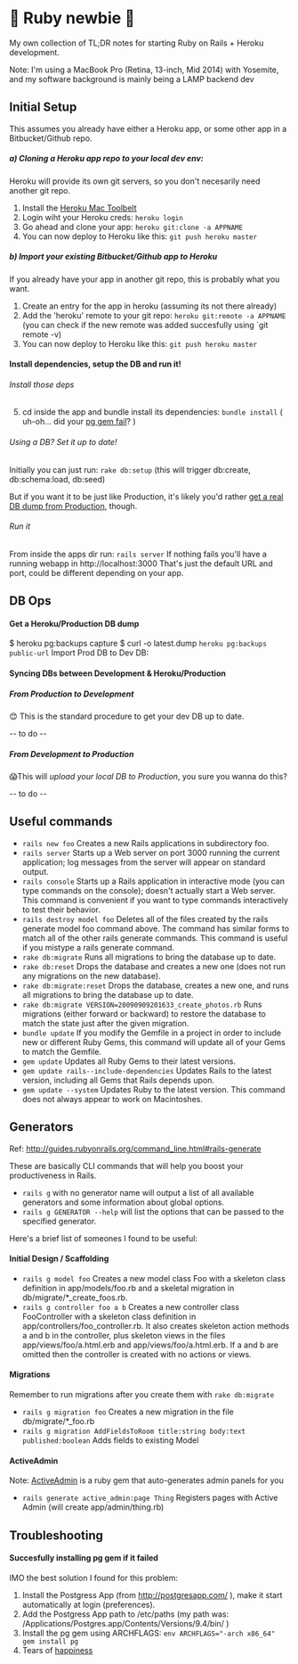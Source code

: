 # :gem: Ruby newbie :gem:
My own collection of TL;DR notes for starting Ruby on Rails + Heroku development.

Note: I'm using a MacBook Pro (Retina, 13-inch, Mid 2014) with Yosemite,
and my software background is mainly being a LAMP backend dev

Initial Setup
------

This assumes you already have either a Heroku app, or some other app in a Bitbucket/Github repo.

##### a) Cloning a Heroku app repo to your local dev env:
Heroku will provide its own git servers, so you don't necesarily need another git repo.
1. Install the [Heroku Mac Toolbelt](https://toolbelt.heroku.com/download/osx)
2. Login wiht your Heroku creds: `heroku login`
3. Go ahead and clone your app: `heroku git:clone -a APPNAME`
4. You can now deploy to Heroku like this: `git push heroku master`

##### b) Import your existing Bitbucket/Github app to Heroku
If you already have your app in another git repo, this is probably what you want.
1. Create an entry for the app in heroku (assuming its not there already)
2. Add the 'heroku' remote to your git repo: `heroku git:remote -a APPNAME` (you can check if the new remote was added succesfully using `git remote -v)
3. You can now deploy to Heroku like this: `git push heroku master`

#### Install dependencies, setup the DB and run it!

###### Install those deps
5. cd inside the app and bundle install its dependencies: `bundle install` ( uh-oh... did your [pg gem fail](#pg-gem-fail)? )

###### Using a DB? Set it up to date!

Initially you can just run: `rake db:setup` (this will trigger db:create, db:schema:load, db:seed)

But if you want it to be just like Production, it's likely you'd rather [get a real DB dump from Production](#get-prod-db), though.

###### Run it

From inside the apps dir run: `rails server`
If nothing fails you'll have a running webapp in http://localhost:3000
That's just the default URL and port, could be different depending on your app.

DB Ops
------
#### Get a Heroku/Production DB dump
$ heroku pg:backups capture
$ curl -o latest.dump `heroku pg:backups public-url`
Import Prod DB to Dev DB:

#### Syncing DBs between Development & Heroku/Production
##### From Production to Development
😊 This is the standard procedure to get your dev DB up to date.

-- to do --

##### From Development to Production
😱This will *upload your local DB to Production*, you sure you wanna do this?

-- to do --

Useful commands
------
* `rails new foo` Creates a new Rails applications in subdirectory foo.
* `rails server` Starts up a Web server on port 3000 running the current application; log messages from the server will appear on standard output.
* `rails console` Starts up a Rails application in interactive mode (you can type commands on the console); doesn't actually start a Web server. This command is convenient if you want to type commands interactively to test their behavior.
* `rails destroy model foo` Deletes all of the files created by the rails generate model foo command above. The command has similar forms to match all of the other rails generate commands. This command is useful if you mistype a rails generate command.
* `rake db:migrate` Runs all migrations to bring the database up to date.
* `rake db:reset` Drops the database and creates a new one (does not run any migrations on the new database).
* `rake db:migrate:reset` Drops the database, creates a new one, and runs all migrations to bring the database up to date.
* `rake db:migrate VERSION=20090909201633_create_photos.rb` Runs migrations (either forward or backward) to restore the database to match the state just after the given migration.
* `bundle update` If you modify the Gemfile in a project in order to include new or different Ruby Gems, this command will update all of your Gems to match the Gemfile.
* `gem update` Updates all Ruby Gems to their latest versions.
* `gem update rails--include-dependencies` Updates Rails to the latest version, including all Gems that Rails depends upon.
* `gem update --system` Updates Ruby to the latest version. This command does not always appear to work on Macintoshes.


Generators
------
Ref: http://guides.rubyonrails.org/command_line.html#rails-generate

These are basically CLI commands that will help you boost your productiveness in Rails.

* `rails g` with no generator name will output a list of all available generators and some information about global options.
* `rails g GENERATOR --help` will list the options that can be passed to the specified generator.

Here's a brief list of someones I found to be useful:

#### Initial Design / Scaffolding
* `rails g model foo` Creates a new model class Foo with a skeleton class definition in app/models/foo.rb and a skeletal migration in db/migrate/*_create_foos.rb.
* `rails g controller foo a b` Creates a new controller class FooController with a skeleton class definition in app/controllers/foo_controller.rb. It also creates skeleton action methods a and b in the controller, plus skeleton views in the files app/views/foo/a.html.erb and app/views/foo/a.html.erb. If a and b are omitted then the controller is created with no actions or views.

#### Migrations
Remember to run migrations after you create them with `rake db:migrate`
* `rails g migration foo` Creates a new migration in the file db/migrate/*_foo.rb
* `rails g migration AddFieldsToRoom title:string body:text published:boolean` Adds fields to existing Model

#### ActiveAdmin
Note: [ActiveAdmin](http://activeadmin.info/) is a ruby gem that auto-generates admin panels for you
* `rails generate active_admin:page Thing` Registers pages with Active Admin (will create app/admin/thing.rb)

Troubleshooting
------
#### Succesfully installing pg gem if it failed
IMO the best solution I found for this problem:

1. Install the Postgress App (from http://postgresapp.com/ ), make it start automatically at login (preferences).
2. Add the Postgress App path to /etc/paths (my path was: /Applications/Postgres.app/Contents/Versions/9.4/bin/ )
3. Install the pg gem using ARCHFLAGS: `env ARCHFLAGS="-arch x86_64" gem install pg`
4. Tears of [happiness](http://41.media.tumblr.com/08115d4b0b7b5ca2a221003c6b37c8f9/tumblr_inline_nv213bdyj91ryyjv7_540.jpg)
